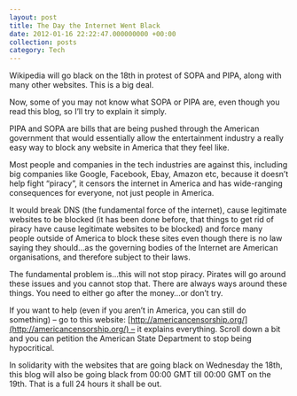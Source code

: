```yaml
---
layout: post
title: The Day the Internet Went Black
date: 2012-01-16 22:22:47.000000000 +00:00
collection: posts
category: Tech
---
```


Wikipedia will go black on the 18th in protest of SOPA and PIPA, along with many other websites. This is a big deal.

Now, some of you may not know what SOPA or PIPA are, even though you read this blog, so I’ll try to explain it simply.

PIPA and SOPA are bills that are being pushed through the American government that would essentially allow the entertainment industry a really easy way to block any website in America that they feel like.

Most people and companies in the tech industries are against this, including big companies like Google, Facebook, Ebay, Amazon etc, because it doesn’t help fight “piracy”, it censors the internet in America and has wide-ranging consequences for everyone, not just people in America.

It would break DNS (the fundamental force of the internet), cause legitimate websites to be blocked (it has been done before, that things to get rid of piracy have cause legitimate websites to be blocked) and force many people outside of America to block these sites even though there is no law saying they should…as the governing bodies of the Internet are American organisations, and therefore subject to their laws.

The fundamental problem is…this will not stop piracy. Pirates will go around these issues and you cannot stop that. There are always ways around these things. You need to either go after the money…or don’t try.

If you want to help (even if you aren’t in America, you can still do something) – go to this website: [http://americancensorship.org/](http://americancensorship.org/) – it explains everything. Scroll down a bit and you can petition the American State Department to stop being hypocritical.

In solidarity with the websites that are going black on Wednesday the 18th, this blog will also be going black from 00:00 GMT till 00:00 GMT on the 19th. That is a full 24 hours it shall be out.
